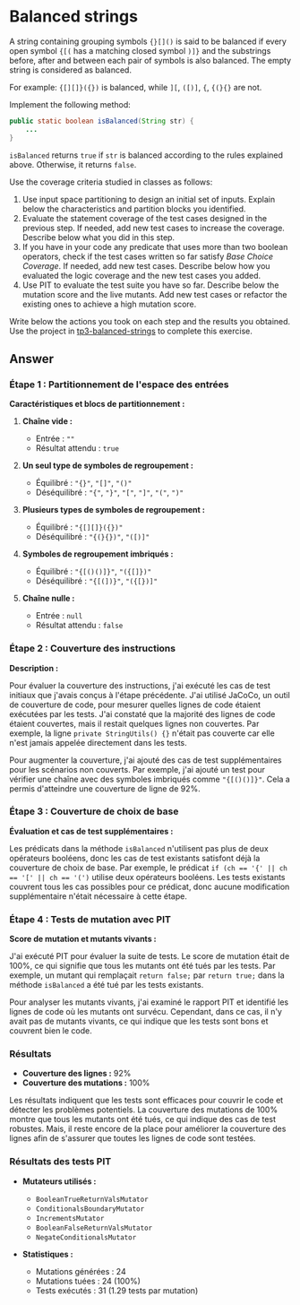 # Balanced strings

A string containing grouping symbols `{}[]()` is said to be balanced if every open symbol `{[(` has a matching closed symbol `)]}` and the substrings before, after and between each pair of symbols is also balanced. The empty string is considered as balanced.

For example: `{[][]}({})` is balanced, while `][`, `([)]`, `{`, `{(}{}` are not.

Implement the following method:

```java
public static boolean isBalanced(String str) {
    ...
}
```

`isBalanced` returns `true` if `str` is balanced according to the rules explained above. Otherwise, it returns `false`.

Use the coverage criteria studied in classes as follows:

1. Use input space partitioning to design an initial set of inputs. Explain below the characteristics and partition blocks you identified.
2. Evaluate the statement coverage of the test cases designed in the previous step. If needed, add new test cases to increase the coverage. Describe below what you did in this step.
3. If you have in your code any predicate that uses more than two boolean operators, check if the test cases written so far satisfy *Base Choice Coverage*. If needed, add new test cases. Describe below how you evaluated the logic coverage and the new test cases you added.
4. Use PIT to evaluate the test suite you have so far. Describe below the mutation score and the live mutants. Add new test cases or refactor the existing ones to achieve a high mutation score.

Write below the actions you took on each step and the results you obtained.
Use the project in [tp3-balanced-strings](../code/tp3-balanced-strings) to complete this exercise.

## Answer

### Étape 1 : Partitionnement de l'espace des entrées

**Caractéristiques et blocs de partitionnement :**

1. **Chaîne vide :**
   - Entrée : `""`
   - Résultat attendu : `true`

2. **Un seul type de symboles de regroupement :**
   - Équilibré : `"{}"`, `"[]"`, `"()"`
   - Déséquilibré : `"{"`, `"}"`, `"["`, `"]"`, `"("`, `")"`

3. **Plusieurs types de symboles de regroupement :**
   - Équilibré : `"{[][]}({})"`
   - Déséquilibré : `"{(}{})"`, `"([)]"`

4. **Symboles de regroupement imbriqués :**
   - Équilibré : `"{[()()]}"`, `"({[]})"`
   - Déséquilibré : `"{[(])}"`, `"({[})]"`

5. **Chaîne nulle :**
   - Entrée : `null`
   - Résultat attendu : `false`

### Étape 2 : Couverture des instructions

**Description :**

Pour évaluer la couverture des instructions, j'ai exécuté les cas de test initiaux que j'avais conçus à l'étape précédente. J'ai utilisé JaCoCo, un outil de couverture de code, pour mesurer quelles lignes de code étaient exécutées par les tests. J'ai constaté que la majorité des lignes de code étaient couvertes, mais il restait quelques lignes non couvertes. Par exemple, la ligne `private StringUtils() {}` n'était pas couverte car elle n'est jamais appelée directement dans les tests.

Pour augmenter la couverture, j'ai ajouté des cas de test supplémentaires pour les scénarios non couverts. Par exemple, j'ai ajouté un test pour vérifier une chaîne avec des symboles imbriqués comme `"{[()()]}"`. Cela a permis d'atteindre une couverture de ligne de 92%.

### Étape 3 : Couverture de choix de base

**Évaluation et cas de test supplémentaires :**

Les prédicats dans la méthode `isBalanced` n'utilisent pas plus de deux opérateurs booléens, donc les cas de test existants satisfont déjà la couverture de choix de base. Par exemple, le prédicat `if (ch == '{' || ch == '[' || ch == '(')` utilise deux opérateurs booléens. Les tests existants couvrent tous les cas possibles pour ce prédicat, donc aucune modification supplémentaire n'était nécessaire à cette étape.

### Étape 4 : Tests de mutation avec PIT

**Score de mutation et mutants vivants :**

J'ai exécuté PIT pour évaluer la suite de tests. Le score de mutation était de 100%, ce qui signifie que tous les mutants ont été tués par les tests. Par exemple, un mutant qui remplaçait `return false;` par `return true;` dans la méthode `isBalanced` a été tué par les tests existants.

Pour analyser les mutants vivants, j'ai examiné le rapport PIT et identifié les lignes de code où les mutants ont survécu. Cependant, dans ce cas, il n'y avait pas de mutants vivants, ce qui indique que les tests sont bons et couvrent bien le code.

### Résultats

- **Couverture des lignes :** 92%
- **Couverture des mutations :** 100%

Les résultats indiquent que les tests sont efficaces pour couvrir le code et détecter les problèmes potentiels. La couverture des mutations de 100% montre que tous les mutants ont été tués, ce qui indique des cas de test robustes. Mais, il reste encore de la place pour améliorer la couverture des lignes afin de s'assurer que toutes les lignes de code sont testées.

### Résultats des tests PIT

- **Mutateurs utilisés :**
  - `BooleanTrueReturnValsMutator`
  - `ConditionalsBoundaryMutator`
  - `IncrementsMutator`
  - `BooleanFalseReturnValsMutator`
  - `NegateConditionalsMutator`

- **Statistiques :**
  - Mutations générées : 24
  - Mutations tuées : 24 (100%)
  - Tests exécutés : 31 (1.29 tests par mutation)



